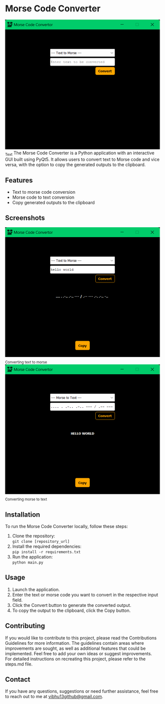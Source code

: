 # Morse Code Converter
![Image](./images/morse_code_converter.png)<br>
<sub>Text</sub>
The Morse Code Converter is a Python application with an interactive GUI built using PyQt5. It allows users to convert text to Morse code and vice versa, with the option to copy the generated outputs to the clipboard.
## Features
- Text to morse code conversion
- Morse code to text conversion
- Copy generated outputs to the clipboard
## Screenshots
![Image](./images/text_tomorse.png)<br>
<sub>Converting text to morse</sub>
![Image](./images/morse_totext.png)<br>
<sub>Converting morse to text</sub>
## Installation
To run the Morse Code Converter locally, follow these steps:
1. Clone the repository:<br>
   ```git clone [repository_url]```
3. Install the required dependencies:<br>
   ```pip install -r requirements.txt```
5. Run the application:<br>
   ```python main.py```
## Usage
1. Launch the application.
2. Enter the text or morse code you want to convert in the respective input field.
3. Click the Convert button to generate the converted output.
4. To copy the output to the clipboard, click the Copy button.
## Contributing
If you would like to contribute to this project, please read the Contributions Guidelines for more information. The guidelines contain areas where improvements are sought, as well as additional features that could be implemented. Feel free to add your own ideas or suggest improvements.<br>
For detailed instructions on recreating this project, please refer to the steps.md file.
## Contact
If you have any questions, suggestions or need further assistance, feel free to reach out to me at vibhu13github@gmail.com.
